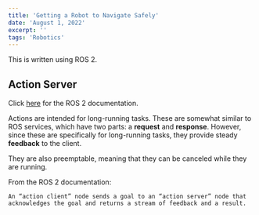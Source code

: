 ```yaml
---
title: 'Getting a Robot to Navigate Safely'
date: 'August 1, 2022'
excerpt: ''
tags: 'Robotics'
---
```


This is written using ROS 2.

## Action Server

Click [here](https://docs.ros.org/en/foxy/Tutorials/Beginner-CLI-Tools/Understanding-ROS2-Actions/Understanding-ROS2-Actions.html) for the ROS 2 documentation.

Actions are intended for long-running tasks. These are somewhat similar to ROS services, which have two parts: a **request** and **response**. However,
since these are specifically for long-running tasks, they provide steady **feedback** to the client.

They are also preemptable, meaning that they can be canceled while they are running.

From the ROS 2 documentation:

    An “action client” node sends a goal to an “action server” node that acknowledges the goal and returns a stream of feedback and a result.



